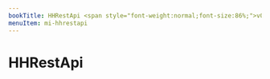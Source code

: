 ```yaml
---
bookTitle: HHRestApi <span style="font-weight:normal;font-size:86%;">v0.0.2</span>
menuItem: mi-hhrestapi
---
```


# HHRestApi

